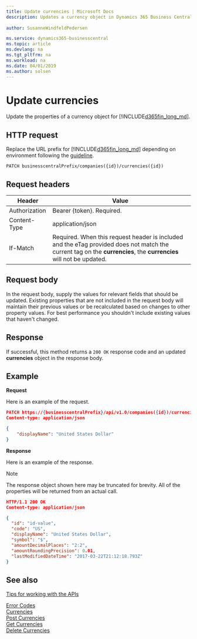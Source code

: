 ```yaml
---
title: Update currencies | Microsoft Docs
description: Updates a currency object in Dynamics 365 Business Central.
 
author: SusanneWindfeldPedersen

ms.service: dynamics365-businesscentral
ms.topic: article
ms.devlang: na
ms.tgt_pltfrm: na
ms.workload: na
ms.date: 04/01/2019
ms.author: solsen
---
```


# Update currencies
Update the properties of a currency object for [!INCLUDE[d365fin_long_md](../../includes/d365fin_long_md.md)].

## HTTP request
Replace the URL prefix for [!INCLUDE[d365fin_long_md](../../includes/d365fin_long_md.md)] depending on environment following the [guideline](../../v1.0/endpoints-apis-for-dynamics.md).
```
PATCH businesscentralPrefix/companies({id})/currencies({id})
```

## Request headers

|Header       |Value                    |
|-------------|-------------------------|
|Authorization|Bearer {token}. Required.|
|Content-Type |application/json         |
|If-Match     |Required. When this request header is included and the eTag provided does not match the current tag on the **currencies**, the **currencies** will not be updated. |

## Request body
In the request body, supply the values for relevant fields that should be updated. Existing properties that are not included in the request body will maintain their previous values or be recalculated based on changes to other property values. For best performance you shouldn't include existing values that haven't changed.

## Response
If successful, this method returns a ```200 OK``` response code and an updated **currencies** object in the response body.

## Example

**Request**

Here is an example of the request.
```json
PATCH https://{businesscentralPrefix}/api/v1.0/companies({id})/currencies({id})
Content-type: application/json

{
    "displayName": "United States Dollar"
}
```

**Response**

Here is an example of the response. 

> [!NOTE]  
>   The response object shown here may be truncated for brevity. All of the properties will be returned from an actual call.

```json
HTTP/1.1 200 OK
Content-type: application/json

{
  "id": "id-value",
  "code": "US",
  "displayName": "United States Dollar",
  "symbol": "$",
  "amountDecimalPlaces": "2:2",
  "amountRoundingPrecision": 0.01,
  "lastModifiedDateTime": "2017-03-22T21:12:18.793Z"
}
```


## See also
[Tips for working with the APIs](dynamics365/business-central/dev-itpro/developer/devenv-connect-apps-tips)  



[Error Codes](../dynamics_error_codes.md)  
[Currencies](../resources/dynamics_currencies.md)  
[Post Currencies](dynamics_create_currencies.md)  
[Get Currencies](dynamics_currencies_get.md)  
[Delete Currencies](dynamics_currencies_delete.md)  